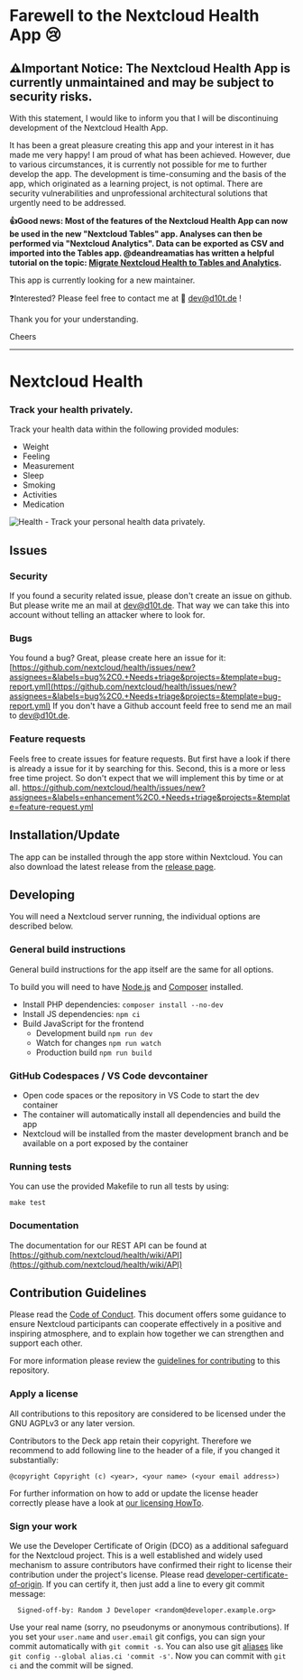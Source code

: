 # Farewell to the Nextcloud Health App 😢

## ⚠️Important Notice:  The Nextcloud Health App is currently unmaintained and may be subject to security risks.  

With this statement, I would like to inform you that I will be discontinuing development of the Nextcloud Health App. 

It has been a great pleasure creating this app and your interest in it has made me very happy! I am proud of what has been achieved. However, due to various circumstances, it is currently not possible for me to further develop the app. The development is time-consuming and the basis of the app, which originated as a learning project, is not optimal. There are security vulnerabilities and unprofessional architectural solutions that urgently need to be addressed. 

**👍Good news:  Most of the features of the Nextcloud Health App can now be used in the new "Nextcloud Tables" app. Analyses can then be performed via "Nextcloud Analytics". Data can be exported as CSV and imported into the Tables app.
@deandreamatias has written a helpful tutorial on the topic: [Migrate Nextcloud Health to Tables and Analytics](https://medium.com/@deandreamatias/migrate-nextcloud-health-to-tables-and-analytics-542cfb63cff2).**

This app is currently looking for a new maintainer.

❓Interested?  Please feel free to contact me at 📧 dev@d10t.de ! 

Thank you for your understanding.

Cheers

---

# Nextcloud Health
### Track your health privately.

Track your health data within the following provided modules:
- Weight
- Feeling
- Measurement
- Sleep
- Smoking
- Activities
- Medication

![Health - Track your personal health data privately.](https://raw.githubusercontent.com/nextcloud/health/main/screenshots/health-weight.png "Track weight")

## Issues
### Security
If you found a security related issue, please don't create an issue on github. But please write me an mail at dev@d10t.de. That way we can take this into account without telling an attacker where to look for.

### Bugs
You found a bug? Great, please create here an issue for it: [https://github.com/nextcloud/health/issues/new?assignees=&labels=bug%2C0.+Needs+triage&projects=&template=bug-report.yml](https://github.com/nextcloud/health/issues/new?assignees=&labels=bug%2C0.+Needs+triage&projects=&template=bug-report.yml)
If you don't have a Github account feeld free to send me an mail to dev@d10t.de.

### Feature requests
Feels free to create issues for feature requests. But first have a look if there is already a issue for it by searching for this. Second, this is a more or less free time project. So don't expect that we will implement this by time or at all.
https://github.com/nextcloud/health/issues/new?assignees=&labels=enhancement%2C0.+Needs+triage&projects=&template=feature-request.yml

## Installation/Update
The app can be installed through the app store within Nextcloud. You can also download the latest release from the [release page](https://github.com/nextcloud/health/releases).

## Developing

You will need a Nextcloud server running, the individual options are described below.

### General build instructions

General build instructions for the app itself are the same for all options.

To build you will need to have [Node.js](https://nodejs.org/en/) and [Composer](https://getcomposer.org/) installed.

- Install PHP dependencies: `composer install --no-dev`
- Install JS dependencies: `npm ci`
- Build JavaScript for the frontend
	- Development build `npm run dev`
	- Watch for changes `npm run watch`
	- Production build `npm run build`

### GitHub Codespaces / VS Code devcontainer

- Open code spaces or the repository in VS Code to start the dev container
- The container will automatically install all dependencies and build the app
- Nextcloud will be installed from the master development branch and be available on a port exposed by the container

### Running tests
You can use the provided Makefile to run all tests by using:

    make test

### Documentation

The documentation for our REST API can be found at [https://github.com/nextcloud/health/wiki/API](https://github.com/nextcloud/health/wiki/API)

## Contribution Guidelines

Please read the [Code of Conduct](https://nextcloud.com/community/code-of-conduct/). This document offers some guidance to ensure Nextcloud participants can cooperate effectively in a positive and inspiring atmosphere, and to explain how together we can strengthen and support each other.

For more information please review the [guidelines for contributing](https://github.com/nextcloud/server/blob/master/.github/CONTRIBUTING.md) to this repository.

### Apply a license

All contributions to this repository are considered to be licensed under
the GNU AGPLv3 or any later version.

Contributors to the Deck app retain their copyright. Therefore we recommend
to add following line to the header of a file, if you changed it substantially:

```
@copyright Copyright (c) <year>, <your name> (<your email address>)
```

For further information on how to add or update the license header correctly please have a look at [our licensing HowTo][applyalicense].

### Sign your work

We use the Developer Certificate of Origin (DCO) as a additional safeguard
for the Nextcloud project. This is a well established and widely used
mechanism to assure contributors have confirmed their right to license
their contribution under the project's license.
Please read [developer-certificate-of-origin][dcofile].
If you can certify it, then just add a line to every git commit message:

````
  Signed-off-by: Random J Developer <random@developer.example.org>
````

Use your real name (sorry, no pseudonyms or anonymous contributions).
If you set your `user.name` and `user.email` git configs, you can sign your
commit automatically with `git commit -s`. You can also use git [aliases](https://git-scm.com/book/tr/v2/Git-Basics-Git-Aliases)
like `git config --global alias.ci 'commit -s'`. Now you can commit with
`git ci` and the commit will be signed.

[dcofile]: https://github.com/nextcloud/server/blob/master/contribute/developer-certificate-of-origin
[applyalicense]: https://github.com/nextcloud/server/blob/master/contribute/HowToApplyALicense.md
